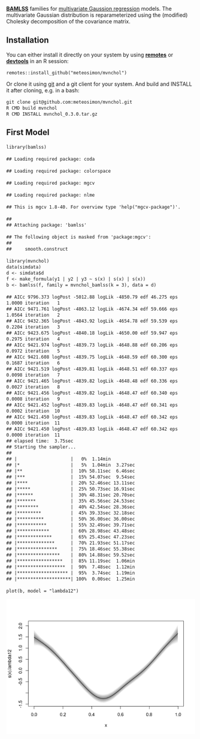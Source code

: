 [**BAMLSS**](http://www.bamlss.org/) families for [multivariate Gaussion
regression](https://doi.org/10.1016/j.ecosta.2022.03.001) models. The
multivariate Gaussian distribution is reparameterized using the
(modified) Cholesky decomposition of the covariance matrix.

Installation
------------

You can either install it directly on your system by using
[**remotes**](https://remotes.r-lib.org/) or
[**devtools**](https://devtools.r-lib.org/) in an R session:

    remotes::install_github("meteosimon/mvnchol")

Or clone it using [git](https://git-scm.com/) and a git client for your
system. And build and INSTALL it after cloning, e.g. in a bash:

    git clone git@github.com:meteosimon/mvnchol.git
    R CMD build mvnchol
    R CMD INSTALL mvnchol_0.3.0.tar.gz

First Model
-----------

    library(bamlss)

    ## Loading required package: coda

    ## Loading required package: colorspace

    ## Loading required package: mgcv

    ## Loading required package: nlme

    ## This is mgcv 1.8-40. For overview type 'help("mgcv-package")'.

    ## 
    ## Attaching package: 'bamlss'

    ## The following object is masked from 'package:mgcv':
    ## 
    ##     smooth.construct

    library(mvnchol)
    data(simdata)
    d <- simdata$d
    f <- make_formula(y1 | y2 | y3 ~ s(x) | s(x) | s(x))
    b <- bamlss(f, family = mvnchol_bamlss(k = 3), data = d)

    ## AICc 9796.373 logPost -5012.88 logLik -4850.79 edf 46.275 eps 1.0000 iteration   1
    ## AICc 9471.761 logPost -4863.12 logLik -4674.34 edf 59.666 eps 1.0564 iteration   2
    ## AICc 9432.365 logPost -4843.92 logLik -4654.78 edf 59.539 eps 0.2204 iteration   3
    ## AICc 9423.675 logPost -4840.18 logLik -4650.00 edf 59.947 eps 0.2975 iteration   4
    ## AICc 9421.974 logPost -4839.73 logLik -4648.88 edf 60.206 eps 0.0972 iteration   5
    ## AICc 9421.608 logPost -4839.75 logLik -4648.59 edf 60.300 eps 0.1687 iteration   6
    ## AICc 9421.519 logPost -4839.81 logLik -4648.51 edf 60.337 eps 0.0098 iteration   7
    ## AICc 9421.465 logPost -4839.82 logLik -4648.48 edf 60.336 eps 0.0027 iteration   8
    ## AICc 9421.456 logPost -4839.82 logLik -4648.47 edf 60.340 eps 0.0008 iteration   9
    ## AICc 9421.452 logPost -4839.83 logLik -4648.47 edf 60.341 eps 0.0002 iteration  10
    ## AICc 9421.450 logPost -4839.83 logLik -4648.47 edf 60.342 eps 0.0000 iteration  11
    ## AICc 9421.450 logPost -4839.83 logLik -4648.47 edf 60.342 eps 0.0000 iteration  11
    ## elapsed time:  3.75sec
    ## Starting the sampler...
    ## 
    ## |                    |   0%  1.14min
    ## |*                   |   5%  1.04min  3.27sec
    ## |**                  |  10% 58.11sec  6.46sec
    ## |***                 |  15% 54.07sec  9.54sec
    ## |****                |  20% 52.46sec 13.11sec
    ## |*****               |  25% 50.73sec 16.91sec
    ## |******              |  30% 48.31sec 20.70sec
    ## |*******             |  35% 45.56sec 24.53sec
    ## |********            |  40% 42.54sec 28.36sec
    ## |*********           |  45% 39.33sec 32.18sec
    ## |**********          |  50% 36.00sec 36.00sec
    ## |***********         |  55% 32.49sec 39.71sec
    ## |************        |  60% 28.98sec 43.48sec
    ## |*************       |  65% 25.43sec 47.23sec
    ## |**************      |  70% 21.93sec 51.17sec
    ## |***************     |  75% 18.46sec 55.38sec
    ## |****************    |  80% 14.88sec 59.52sec
    ## |*****************   |  85% 11.19sec  1.06min
    ## |******************  |  90%  7.48sec  1.12min
    ## |******************* |  95%  3.74sec  1.19min
    ## |********************| 100%  0.00sec  1.25min

    plot(b, model = "lambda12")

![](README_files/figure-markdown_strict/unnamed-chunk-1-1.png)
